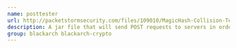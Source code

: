 ```yaml
---
name: posttester
url: http://packetstormsecurity.com/files/109010/MagicHash-Collision-Testing-Tool.html
description: A jar file that will send POST requests to servers in order to test for the hash collision vulnerability discussed at the Chaos Communication Congress in Berlin.
group: blackarch blackarch-crypto
---
```

